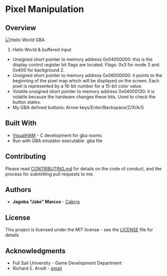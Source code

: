 Pixel Manipulation
==================

## Overview

![Hello World GBA](https://github.com/Cabrra/cabrra.github.io/blob/master/Images/Hello_world.png)

1. Hello World & buffered input
+ Unsigned short pointer to memory address 0x04000000: this is the display control register bit flags are located. Flags: 0x3 for mode 3 and 0x400 for background 2. 
+ Unsigned short pointer to memory address 0x06000000: it points to the beginning of the pixel map which will be displayed on the screen. Each pixel is represented by a 16-bit number for a 15-bit color value. 
+ Volatile unsigned short pointer to memory address 0x04000130: it is volatile because the hardware changes these bits. Used to check the button states. 
+ My GBA defined buttons: Arrow keys/Enter/Backspace/Z/X/A/S

## Built With

* [VisualHAM](https://www.dwheeler.com/gba/) - C development for gba rooms
* Run with GBA emulator executable .gba file

## Contributing

Please read [CONTRIBUTING.md](https://github.com/Cabrra/Contributing-template/blob/master/Contributing-template.md) for details on the code of conduct, and the process for submitting pull requests to me.

## Authors

* **Jagoba "Jake" Marcos** - [Cabrra](https://github.com/Cabrra)

## License

This project is licensed under the MIT license - see the [LICENSE](LICENSE) file for details

## Acknowledgments

* Full Sail University - Game Development Department
* Richard E. Arndt - [email](volvoom@gmail.com)